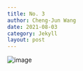 ```yaml
---
title: No. 3
author: Cheng-Jun Wang
date: 2021-08-03
category: Jekyll
layout: post
---
```



![image](https://user-images.githubusercontent.com/543384/130977013-3fbac8e7-2bf5-45ec-aebf-69aead665607.png)




